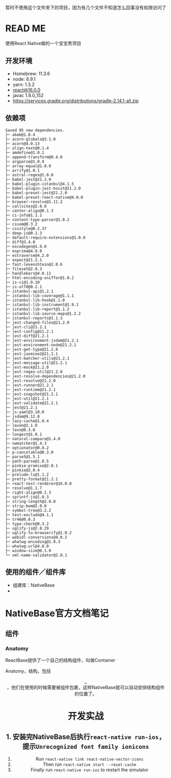 暂时不使用这个文件夹下的项目，因为有几个文件不知道怎么回事没有权限访问了


# READ ME

使用React Native做的一个宝宝秀项目

## 开发环境

* Homebrew: 11.3.6
* node: 8.9.1
* yarn: 1.3.2
* react@16.0.0
* javac 1.8.0_152
* https://services.gradle.org/distributions/gradle-2.14.1-all.zip

## 依赖项
```
Saved 95 new dependencies.
├─ abab@1.0.4
├─ acorn-globals@3.1.0
├─ acorn@4.0.13
├─ align-text@0.1.4
├─ amdefine@1.0.1
├─ append-transform@0.4.0
├─ argparse@1.0.9
├─ array-equal@1.0.0
├─ arrify@1.0.1
├─ astral-regex@1.0.0
├─ babel-jest@21.2.0
├─ babel-plugin-istanbul@4.1.5
├─ babel-plugin-jest-hoist@21.2.0
├─ babel-preset-jest@21.2.0
├─ babel-preset-react-native@4.0.0
├─ browser-resolve@1.11.2
├─ callsites@2.0.0
├─ center-align@0.1.3
├─ ci-info@1.1.1
├─ content-type-parser@1.0.2
├─ cssom@0.3.2
├─ cssstyle@0.2.37
├─ deep-is@0.1.3
├─ default-require-extensions@1.0.0
├─ diff@3.4.0
├─ escodegen@1.9.0
├─ esprima@4.0.0
├─ estraverse@4.2.0
├─ expect@21.2.1
├─ fast-levenshtein@2.0.6
├─ fileset@2.0.3
├─ handlebars@4.0.11
├─ html-encoding-sniffer@1.0.2
├─ is-ci@1.0.10
├─ is-utf8@0.2.1
├─ istanbul-api@1.2.1
├─ istanbul-lib-coverage@1.1.1
├─ istanbul-lib-hook@1.1.0
├─ istanbul-lib-instrument@1.9.1
├─ istanbul-lib-report@1.1.2
├─ istanbul-lib-source-maps@1.2.2
├─ istanbul-reports@1.1.3
├─ jest-changed-files@21.2.0
├─ jest-cli@21.2.1
├─ jest-config@21.2.1
├─ jest-diff@21.2.1
├─ jest-environment-jsdom@21.2.1
├─ jest-environment-node@21.2.1
├─ jest-get-type@21.2.0
├─ jest-jasmine2@21.2.1
├─ jest-matcher-utils@21.2.1
├─ jest-message-util@21.2.1
├─ jest-mock@21.2.0
├─ jest-regex-util@21.2.0
├─ jest-resolve-dependencies@21.2.0
├─ jest-resolve@21.2.0
├─ jest-runner@21.2.1
├─ jest-runtime@21.2.1
├─ jest-snapshot@21.2.1
├─ jest-util@21.2.1
├─ jest-validate@21.2.1
├─ jest@21.2.1
├─ js-yaml@3.10.0
├─ jsdom@9.12.0
├─ lazy-cache@1.0.4
├─ leven@2.1.0
├─ levn@0.3.0
├─ longest@1.0.1
├─ natural-compare@1.4.0
├─ nwmatcher@1.4.3
├─ optionator@0.8.2
├─ p-cancelable@0.3.0
├─ parse5@1.5.1
├─ path-parse@1.0.5
├─ pinkie-promise@2.0.1
├─ pinkie@2.0.4
├─ prelude-ls@1.1.2
├─ pretty-format@21.2.1
├─ react-test-renderer@16.0.0
├─ resolve@1.1.7
├─ right-align@0.1.3
├─ sprintf-js@1.0.3
├─ string-length@2.0.0
├─ strip-bom@2.0.0
├─ symbol-tree@3.2.2
├─ test-exclude@4.1.1
├─ tr46@0.0.3
├─ type-check@0.3.2
├─ uglify-js@2.8.29
├─ uglify-to-browserify@1.0.2
├─ webidl-conversions@4.0.2
├─ whatwg-encoding@1.0.3
├─ whatwg-url@4.8.0
├─ window-size@0.1.0
└─ xml-name-validator@2.0.1
```

## 使用的组件／组件库
* 组建库：NativeBase
* 











# NativeBase官方文档笔记
## 组件

### Anatomy
ReactBase提供了一个自己的结构组件，叫做Container

Anatomy，结构，包括<Header>,<Content>,<Footer>，他们在使用的时候需要被<Container>组件包裹，这样NativeBase就可以自动安排结构组件的位置了。










# 开发实战

## 1. 安装完NativeBase后执行`react-native run-ios`，提示`Unrecognized font family ionicons`
1. Run `react-native link react-native-vector-icons`
2. Then run `react-native start --reset-cache`
3. Finally run `react-native run-ios` to restart the simulator
